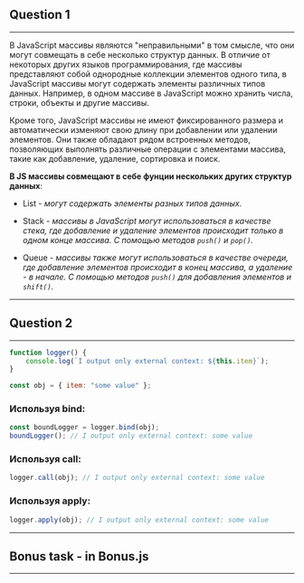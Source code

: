 ## Question 1
---
В JavaScript массивы являются "неправильными" в том смысле, что они могут совмещать в себе несколько структур данных. В отличие от некоторых других языков программирования, где массивы представляют собой однородные коллекции элементов одного типа, в JavaScript массивы могут содержать элементы различных типов данных. 
Например, в одном массиве в JavaScript можно хранить числа, строки, объекты и другие массивы. 

Кроме того, JavaScript массивы не имеют фиксированного размера и автоматически изменяют свою длину при добавлении или удалении элементов. Они также обладают рядом встроенных методов, позволяющих выполнять различные операции с элементами массива, такие как добавление, удаление, сортировка и поиск.

**В JS массивы совмещают в себе фунции нескольких других структур данных**:
- List  - *могут содержать элементы разных типов данных.*

- Stack - *массивы в JavaScript могут использоваться в качестве стека, где добавление и удаление элементов происходит только в одном конце массива. С помощью методов `push()` и `pop()`.*

- Queue - *массивы также могут использоваться в качестве очереди, где добавление элементов происходит в конец массива, а удаление - в начале. С помощью методов `push()` для добавления элементов и `shift()`.*
---

## Question 2
---
```js
function logger() {
    console.log(`I output only external context: ${this.item}`);
}

const obj = { item: "some value" };
```
### Используя bind:
```js
const boundLogger = logger.bind(obj);
boundLogger(); // I output only external context: some value
```

### Используя call:
```js
logger.call(obj); // I output only external context: some value
```

### Используя apply:
```js
logger.apply(obj); // I output only external context: some value
```
---
## Bonus task - in Bonus.js
---
